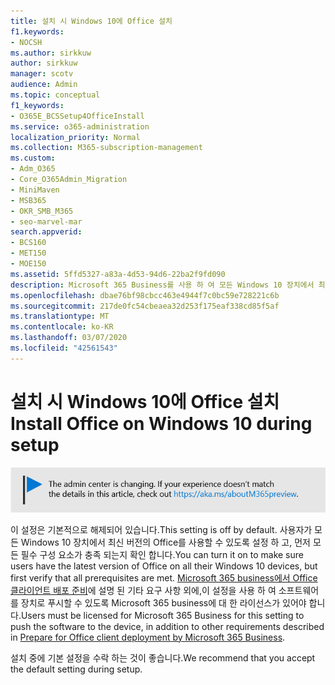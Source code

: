 ```yaml
---
title: 설치 시 Windows 10에 Office 설치
f1.keywords:
- NOCSH
ms.author: sirkkuw
author: sirkkuw
manager: scotv
audience: Admin
ms.topic: conceptual
f1_keywords:
- O365E_BCSSetup4OfficeInstall
ms.service: o365-administration
localization_priority: Normal
ms.collection: M365-subscription-management
ms.custom:
- Adm_O365
- Core_O365Admin_Migration
- MiniMaven
- MSB365
- OKR_SMB_M365
- seo-marvel-mar
search.appverid:
- BCS160
- MET150
- MOE150
ms.assetid: 5ffd5327-a83a-4d53-94d6-22ba2f9fd090
description: Microsoft 365 Business를 사용 하 여 모든 Windows 10 장치에서 최신 버전의 Office를 자동으로 사용할 수 있도록 하는 방법에 대해 알아봅니다.
ms.openlocfilehash: dbae76bf98cbcc463e4944f7c0bc59e728221c6b
ms.sourcegitcommit: 217de0fc54cbeaea32d253f175eaf338cd85f5af
ms.translationtype: MT
ms.contentlocale: ko-KR
ms.lasthandoff: 03/07/2020
ms.locfileid: "42561543"
---
```

# <a name="install-office-on-windows-10-during-setup"></a><span data-ttu-id="6b059-103">설치 시 Windows 10에 Office 설치</span><span class="sxs-lookup"><span data-stu-id="6b059-103">Install Office on Windows 10 during setup</span></span>

![를 https://aka.ms/aboutM365preview가리키는 배너입니다.](../media/m365admincenterchanging.png)

<span data-ttu-id="6b059-105">이 설정은 기본적으로 해제되어 있습니다.</span><span class="sxs-lookup"><span data-stu-id="6b059-105">This setting is off by default.</span></span> <span data-ttu-id="6b059-106">사용자가 모든 Windows 10 장치에서 최신 버전의 Office를 사용할 수 있도록 설정 하 고, 먼저 모든 필수 구성 요소가 충족 되는지 확인 합니다.</span><span class="sxs-lookup"><span data-stu-id="6b059-106">You can turn it on to make sure users have the latest version of Office on all their Windows 10 devices, but first verify that all prerequisites are met.</span></span> <span data-ttu-id="6b059-107">[Microsoft 365 business에서 Office 클라이언트 배포 준비](prepare-for-office-client-deployment.md)에 설명 된 기타 요구 사항 외에,이 설정을 사용 하 여 소프트웨어를 장치로 푸시할 수 있도록 Microsoft 365 business에 대 한 라이선스가 있어야 합니다.</span><span class="sxs-lookup"><span data-stu-id="6b059-107">Users must be licensed for Microsoft 365 Business for this setting to push the software to the device, in addition to other requirements described in [Prepare for Office client deployment by Microsoft 365 Business](prepare-for-office-client-deployment.md).</span></span>
  
<span data-ttu-id="6b059-108">설치 중에 기본 설정을 수락 하는 것이 좋습니다.</span><span class="sxs-lookup"><span data-stu-id="6b059-108">We recommend that you accept the default setting during setup.</span></span>
